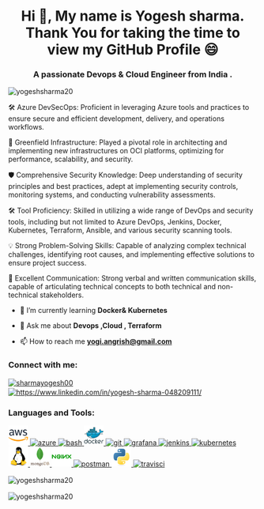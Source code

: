 <h1 align="center">Hi 👋, My name is Yogesh sharma. Thank You for taking the time to view my GitHub Profile 😄</h1>
<h3 align="center">A passionate Devops & Cloud Engineer from India .</h3>

<p align="left"> <img src="https://komarev.com/ghpvc/?username=yogeshsharma20&label=Profile%20views&color=0e75b6&style=flat" alt="yogeshsharma20" /> </p>

🛠️ Azure DevSecOps: Proficient in leveraging Azure tools and practices to ensure secure and efficient development, delivery, and operations workflows.

🌱 Greenfield Infrastructure: Played a pivotal role in architecting and implementing new infrastructures on OCI platforms, optimizing for performance, scalability, and security.

🛡️ Comprehensive Security Knowledge: Deep understanding of security principles and best practices, adept at implementing security controls, monitoring systems, and conducting vulnerability assessments.

🛠️ Tool Proficiency: Skilled in utilizing a wide range of DevOps and security tools, including but not limited to Azure DevOps, Jenkins, Docker, Kubernetes, Terraform, Ansible, and various security scanning tools.


💡 Strong Problem-Solving Skills: Capable of analyzing complex technical challenges, identifying root causes, and implementing effective solutions to ensure project success.

📢 Excellent Communication: Strong verbal and written communication skills, capable of articulating technical concepts to both technical and non-technical stakeholders.


- 🌱 I’m currently learning **Docker& Kubernetes**


- 💬 Ask me about **Devops ,Cloud , Terraform**


- 📫 How to reach me **yogi.angrish@gmail.com**


<h3 align="left">Connect with me:</h3>
<p align="left">
<a href="https://twitter.com/sharmayogesh00" target="blank"><img align="center" src="https://raw.githubusercontent.com/rahuldkjain/github-profile-readme-generator/master/src/images/icons/Social/twitter.svg" alt="sharmayogesh00" height="30" width="40" /></a>
<a href="https://linkedin.com/in/https://www.linkedin.com/in/yogesh-sharma-048209111/" target="blank"><img align="center" src="https://raw.githubusercontent.com/rahuldkjain/github-profile-readme-generator/master/src/images/icons/Social/linked-in-alt.svg" alt="https://www.linkedin.com/in/yogesh-sharma-048209111/" height="30" width="40" /></a>
</p>

<h3 align="left">Languages and Tools:</h3>
<p align="left"> <a href="https://aws.amazon.com" target="_blank" rel="noreferrer"> <img src="https://raw.githubusercontent.com/devicons/devicon/master/icons/amazonwebservices/amazonwebservices-original-wordmark.svg" alt="aws" width="40" height="40"/> </a> <a href="https://azure.microsoft.com/en-in/" target="_blank" rel="noreferrer"> <img src="https://www.vectorlogo.zone/logos/microsoft_azure/microsoft_azure-icon.svg" alt="azure" width="40" height="40"/> </a> <a href="https://www.gnu.org/software/bash/" target="_blank" rel="noreferrer"> <img src="https://www.vectorlogo.zone/logos/gnu_bash/gnu_bash-icon.svg" alt="bash" width="40" height="40"/> </a> <a href="https://www.docker.com/" target="_blank" rel="noreferrer"> <img src="https://raw.githubusercontent.com/devicons/devicon/master/icons/docker/docker-original-wordmark.svg" alt="docker" width="40" height="40"/> </a> <a href="https://git-scm.com/" target="_blank" rel="noreferrer"> <img src="https://www.vectorlogo.zone/logos/git-scm/git-scm-icon.svg" alt="git" width="40" height="40"/> </a> <a href="https://grafana.com" target="_blank" rel="noreferrer"> <img src="https://www.vectorlogo.zone/logos/grafana/grafana-icon.svg" alt="grafana" width="40" height="40"/> </a> <a href="https://www.jenkins.io" target="_blank" rel="noreferrer"> <img src="https://www.vectorlogo.zone/logos/jenkins/jenkins-icon.svg" alt="jenkins" width="40" height="40"/> </a> <a href="https://kubernetes.io" target="_blank" rel="noreferrer"> <img src="https://www.vectorlogo.zone/logos/kubernetes/kubernetes-icon.svg" alt="kubernetes" width="40" height="40"/> </a> <a href="https://www.linux.org/" target="_blank" rel="noreferrer"> <img src="https://raw.githubusercontent.com/devicons/devicon/master/icons/linux/linux-original.svg" alt="linux" width="40" height="40"/> </a> <a href="https://www.mongodb.com/" target="_blank" rel="noreferrer"> <img src="https://raw.githubusercontent.com/devicons/devicon/master/icons/mongodb/mongodb-original-wordmark.svg" alt="mongodb" width="40" height="40"/> </a> <a href="https://www.nginx.com" target="_blank" rel="noreferrer"> <img src="https://raw.githubusercontent.com/devicons/devicon/master/icons/nginx/nginx-original.svg" alt="nginx" width="40" height="40"/> </a> <a href="https://postman.com" target="_blank" rel="noreferrer"> <img src="https://www.vectorlogo.zone/logos/getpostman/getpostman-icon.svg" alt="postman" width="40" height="40"/> </a> <a href="https://www.python.org" target="_blank" rel="noreferrer"> <img src="https://raw.githubusercontent.com/devicons/devicon/master/icons/python/python-original.svg" alt="python" width="40" height="40"/> </a> <a href="https://travis-ci.org" target="_blank" rel="noreferrer"> <img src="https://www.vectorlogo.zone/logos/travis-ci/travis-ci-icon.svg" alt="travisci" width="40" height="40"/> </a> </p>

<p><img align="center" src="https://github-readme-stats.vercel.app/api/top-langs?username=yogeshsharma20&show_icons=true&locale=en&layout=compact" alt="yogeshsharma20" /></p>

<p><img align="center" src="https://github-readme-streak-stats.herokuapp.com/?user=yogeshsharma20&" alt="yogeshsharma20" /></p>

